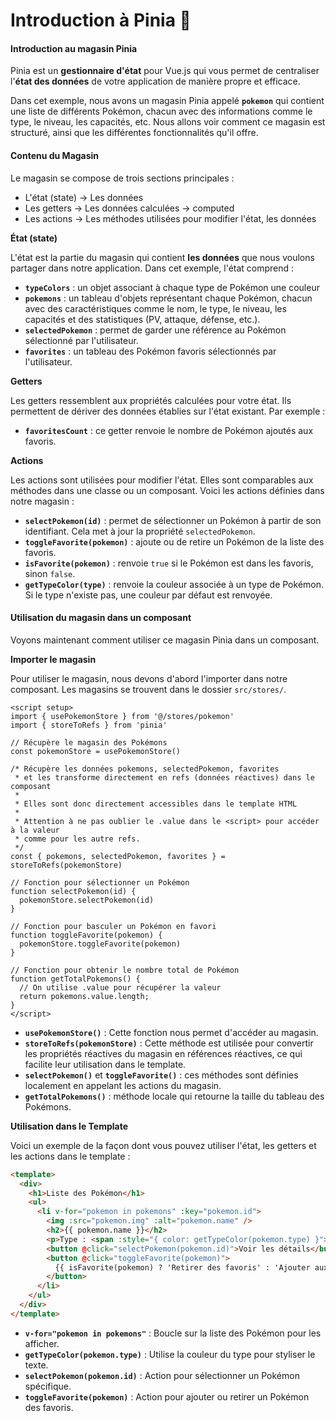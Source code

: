 # Introduction à Pinia 🍍

#### Introduction au magasin Pinia

Pinia est un **gestionnaire d'état** pour Vue.js qui vous permet de centraliser l'**état des données** de votre application de manière propre et efficace.

Dans cet exemple, nous avons un magasin Pinia appelé **`pokemon`** qui contient une liste de différents Pokémon, chacun avec des informations comme le type, le niveau, les capacités, etc. Nous allons voir comment ce magasin est structuré, ainsi que les différentes fonctionnalités qu'il offre.

#### Contenu du Magasin

Le magasin se compose de trois sections principales :&#x20;

* L'état (state) → Les données
* Les getters → Les données calculées → computed
* Les actions → Les méthodes utilisées pour modifier l'état, les données

**État (state)**

L'état est la partie du magasin qui contient **les données** que nous voulons partager dans notre application. Dans cet exemple, l'état comprend :

* **`typeColors`** : un objet associant à chaque type de Pokémon une couleur
* **`pokemons`** : un tableau d'objets représentant chaque Pokémon, chacun avec des caractéristiques comme le nom, le type, le niveau, les capacités et des statistiques (PV, attaque, défense, etc.).
* **`selectedPokemon`** : permet de garder une référence au Pokémon sélectionné par l'utilisateur.
* **`favorites`** : un tableau des Pokémon favoris sélectionnés par l'utilisateur.

**Getters**

Les getters ressemblent aux propriétés calculées pour votre état. Ils permettent de dériver des données  établies sur l'état existant. Par exemple :

* **`favoritesCount`** : ce getter renvoie le nombre de Pokémon ajoutés aux favoris.

**Actions**

Les actions sont utilisées pour modifier l'état. Elles sont comparables aux méthodes dans une classe ou un composant. Voici les actions définies dans notre magasin :

* **`selectPokemon(id)`** : permet de sélectionner un Pokémon à partir de son identifiant. Cela met à jour la propriété `selectedPokemon`.
* **`toggleFavorite(pokemon)`** : ajoute ou de retire un Pokémon de la liste des favoris.
* **`isFavorite(pokemon)`** : renvoie `true` si le Pokémon est dans les favoris, sinon `false`.
* **`getTypeColor(type)`** : renvoie la couleur associée à un type de Pokémon. Si le type n'existe pas, une couleur par défaut est renvoyée.

#### Utilisation du magasin dans un composant

Voyons maintenant comment utiliser ce magasin Pinia dans un composant.

**Importer le magasin**

Pour utiliser le magasin, nous devons d'abord l'importer dans notre composant. Les magasins se trouvent dans le dossier `src/stores/`.

```markup
<script setup>
import { usePokemonStore } from '@/stores/pokemon'
import { storeToRefs } from 'pinia'

// Récupère le magasin des Pokémons
const pokemonStore = usePokemonStore()

/* Récupère les données pokemons, selectedPokemon, favorites
 * et les transforme directement en refs (données réactives) dans le composant
 *
 * Elles sont donc directement accessibles dans le template HTML
 *
 * Attention à ne pas oublier le .value dans le <script> pour accéder à la valeur 
 * comme pour les autre refs.
 */
const { pokemons, selectedPokemon, favorites } = storeToRefs(pokemonStore)

// Fonction pour sélectionner un Pokémon
function selectPokemon(id) {
  pokemonStore.selectPokemon(id)
}

// Fonction pour basculer un Pokémon en favori
function toggleFavorite(pokemon) {
  pokemonStore.toggleFavorite(pokemon)
}

// Fonction pour obtenir le nombre total de Pokémon
function getTotalPokemons() {
  // On utilise .value pour récupérer la valeur
  return pokemons.value.length;
}
</script>
```

* **`usePokemonStore()`** : Cette fonction nous permet d'accéder au magasin.
* **`storeToRefs(pokemonStore)`** : Cette méthode est utilisée pour convertir les propriétés réactives du magasin en références réactives, ce qui facilite leur utilisation dans le template.
* **`selectPokemon()`** et **`toggleFavorite()`** : ces méthodes sont définies localement en appelant les actions du magasin.
* **`getTotalPokemons()`** : méthode locale qui retourne la taille du tableau des Pokémons.

**Utilisation dans le Template**

Voici un exemple de la façon dont vous pouvez utiliser l'état, les getters et les actions dans le template :

```html
<template>
  <div>
    <h1>Liste des Pokémon</h1>
    <ul>
      <li v-for="pokemon in pokemons" :key="pokemon.id">
        <img :src="pokemon.img" :alt="pokemon.name" />
        <h2>{{ pokemon.name }}</h2>
        <p>Type : <span :style="{ color: getTypeColor(pokemon.type) }">{{ pokemon.type }}</span></p>
        <button @click="selectPokemon(pokemon.id)">Voir les détails</button>
        <button @click="toggleFavorite(pokemon)">
          {{ isFavorite(pokemon) ? 'Retirer des favoris' : 'Ajouter aux favoris' }}
        </button>
      </li>
    </ul>
  </div>
</template>
```

* **`v-for="pokemon in pokemons"`** : Boucle sur la liste des Pokémon pour les afficher.
* **`getTypeColor(pokemon.type)`** : Utilise la couleur du type pour styliser le texte.
* **`selectPokemon(pokemon.id)`** : Action pour sélectionner un Pokémon spécifique.
* **`toggleFavorite(pokemon)`** : Action pour ajouter ou retirer un Pokémon des favoris.
